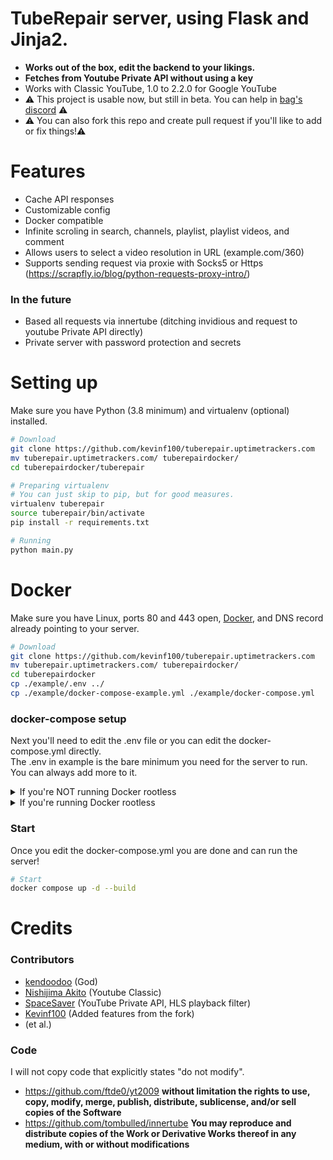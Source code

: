 # TubeRepair server, using Flask and Jinja2.
- __Works out of the box, edit the backend to your likings.__
- __Fetches from Youtube Private API without using a key__
- Works with Classic YouTube, 1.0 to 2.2.0 for Google YouTube
- ⚠️ This project is usable now, but still in beta. You can help in [bag's discord](https://discord.bag-xml.com) ⚠️
- ⚠️ You can also fork this repo and create pull request if you'll like to add or fix things!⚠️
  
# Features
- Cache API responses
- Customizable config
- Docker compatible
- Infinite scroling in search, channels, playlist, playlist videos, and comment
- Allows users to select a video resolution in URL (example.com/360)
- Supports sending request via proxie with Socks5 or Https (https://scrapfly.io/blog/python-requests-proxy-intro/)

### In the future
- Based all requests via innertube (ditching invidious and request to youtube Private API directly)
- Private server with password protection and secrets

# Setting up
Make sure you have Python (3.8 minimum) and virtualenv (optional) installed.
```bash
# Download
git clone https://github.com/kevinf100/tuberepair.uptimetrackers.com
mv tuberepair.uptimetrackers.com/ tuberepairdocker/
cd tuberepairdocker/tuberepair

# Preparing virtualenv
# You can just skip to pip, but for good measures.
virtualenv tuberepair
source tuberepair/bin/activate
pip install -r requirements.txt

# Running
python main.py
```

# Docker

Make sure you have Linux, ports 80 and 443 open, [Docker](https://docs.docker.com/engine/install/), and DNS record already pointing to your server.

```bash
# Download
git clone https://github.com/kevinf100/tuberepair.uptimetrackers.com
mv tuberepair.uptimetrackers.com/ tuberepairdocker/
cd tuberepairdocker
cp ./example/.env ../
cp ./example/docker-compose-example.yml ./example/docker-compose.yml 
```
### docker-compose setup
Next you'll need to edit the .env file or you can edit the docker-compose.yml directly.  
The .env in example is the bare minimum you need for the server to run.  
You can always add more to it.

<details>
<summary>If you're NOT running Docker rootless</summary>
<br>
Uncomment the lines in docker-compose.yml that say to uncomment it (Lines 38 and 56) and comment that lines above them (Lines 37 and 55).
Comment the user USERID line (line 3) in .env.
<br>
</details>

<details>
<summary>If you're running Docker rootless</summary>
<br>
Get your userid
<br><br>

```
bash
id -u
```
add it to USERID in the .env file.
<br>
</details>

### Start
Once you edit the docker-compose.yml you are done and can run the server!
```bash
# Start
docker compose up -d --build
```

# Credits

### Contributors
- [kendoodoo](https://github.com/kendoodoo) (God)
- [Nishijima Akito](https://github.com/shijimasoft) (Youtube Classic)
- [SpaceSaver](https://github.com/SpaceSaver) (YouTube Private API, HLS playback filter)
- [Kevinf100](https://github.com/kevinf100) (Added features from the fork)
- (et al.)

### Code
I will not copy code that explicitly states "do not modify".
- https://github.com/ftde0/yt2009
__without limitation the rights to use, copy, modify, merge, publish, distribute, sublicense, and/or sell copies of the Software__
- https://github.com/tombulled/innertube
__You may reproduce and distribute copies of the Work or Derivative Works thereof in any medium, with or without modifications__

